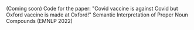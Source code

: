 (Coming soon) Code for the paper:
"Covid vaccine is against Covid but Oxford vaccine is made at Oxford!" Semantic Interpretation of Proper Noun Compounds
(EMNLP 2022)
